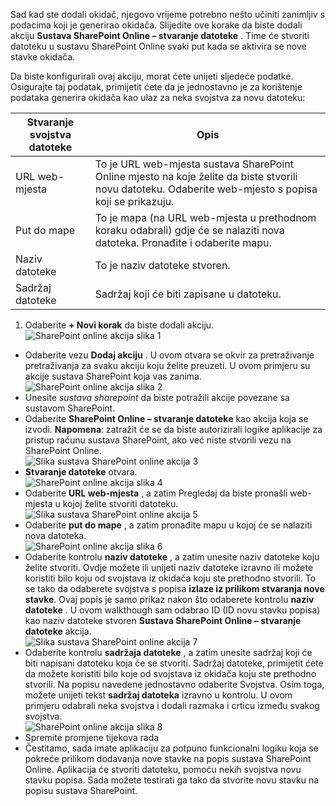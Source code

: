 Sad kad ste dodali okidač, njegovo vrijeme potrebno nešto učiniti zanimljiv s podacima koji je generirao okidača. Slijedite ove korake da biste dodali akciju **Sustava SharePoint Online – stvaranje datoteke** . Time će stvoriti datoteku u sustavu SharePoint Online svaki put kada se aktivira se nove stavke okidača. 

Da biste konfigurirali ovaj akciju, morat ćete unijeti sljedeće podatke. Osigurajte taj podatak, primijetit ćete da je jednostavno je za korištenje podataka generira okidača kao ulaz za neka svojstva za novu datoteku:

|Stvaranje svojstva datoteke|Opis|
|---|---|
|URL web-mjesta|To je URL web-mjesta sustava SharePoint Online mjesto na koje želite da biste stvorili novu datoteku. Odaberite web-mjesto s popisa koji se prikazuju.|
|Put do mape|To je mapa (na URL web-mjesta u prethodnom koraku odabrali) gdje će se nalaziti nova datoteka. Pronađite i odaberite mapu.|
|Naziv datoteke|To je naziv datoteke stvoren.|
|Sadržaj datoteke|Sadržaj koji će biti zapisane u datoteku.|

1. Odaberite **+ Novi korak** da biste dodali akciju.  
![SharePoint online akcija slika 1](./media/connectors-create-api-sharepointonline/action-1.png)  
- Odaberite vezu **Dodaj akciju** . U ovom otvara se okvir za pretraživanje pretraživanja za svaku akciju koju želite preuzeti. U ovom primjeru su akcije sustava SharePoint koja vas zanima.    
![SharePoint online akcija slika 2](./media/connectors-create-api-sharepointonline/action-2.png)    
- Unesite *sustava sharepoint* da biste potražili akcije povezane sa sustavom SharePoint.
- Odaberite **SharePoint Online – stvaranje datoteke** kao akcija koja se izvodi.   **Napomena**: zatražit će se da biste autorizirali logike aplikacije za pristup računu sustava SharePoint, ako već niste stvorili vezu na SharePoint Online.    
![Slika sustava SharePoint online akcija 3](./media/connectors-create-api-sharepointonline/action-3.png)    
- **Stvaranje datoteke** otvara.   
![SharePoint online akcija slika 4](./media/connectors-create-api-sharepointonline/action-4.png)     
- Odaberite **URL web-mjesta** , a zatim Pregledaj da biste pronašli web-mjesta u kojoj želite stvoriti datoteku.     
![Slika sustava SharePoint online akcija 5](./media/connectors-create-api-sharepointonline/action-5.png)  
- Odaberite **put do mape** , a zatim pronađite mapu u kojoj će se nalaziti nova datoteka.  
![SharePoint online akcija slika 6](./media/connectors-create-api-sharepointonline/action-6.png)  
- Odaberite kontrolu **naziv datoteke** , a zatim unesite naziv datoteke koju želite stvoriti. Ovdje možete ili unijeti naziv datoteke izravno ili možete koristiti bilo koju od svojstava iz okidača koju ste prethodno stvorili. To se tako da odaberete svojstva s popisa **izlaze iz prilikom stvaranja nove stavke**. Ovaj popis je samo prikaz nakon što odaberete kontrolu **naziv datoteke** . U ovom walkthough sam odabrao ID (ID novu stavku popisa) kao naziv datoteke stvoren **Sustava SharePoint Online – stvaranje datoteke** akcija.    
![Slika sustava SharePoint online akcija 7](./media/connectors-create-api-sharepointonline/action-7.png)  
- Odaberite kontrolu **sadržaja datoteke** , a zatim unesite sadržaj koji će biti napisani datoteku koja će se stvoriti. Sadržaj datoteke, primijetit ćete da možete koristiti bilo koje od svojstava iz okidača koju ste prethodno stvorili. Na popisu navedene jednostavno odaberite Svojstva. Osim toga, možete unijeti tekst **sadržaj datoteka** izravno u kontrolu. U ovom primjeru odabrali neka svojstva i dodali razmaka i crticu između svakog svojstva.        
![SharePoint online akcija slika 8](./media/connectors-create-api-sharepointonline/action-8.png)  
- Spremite promjene tijekova rada  
- Čestitamo, sada imate aplikaciju za potpuno funkcionalni logiku koja se pokreće prilikom dodavanja nove stavke na popis sustava SharePoint Online. Aplikacija će stvoriti datoteku, pomoću nekih svojstva novu stavku popisa.  Sada možete testirati ga tako da stvorite novu stavku na popisu sustava SharePoint. 
